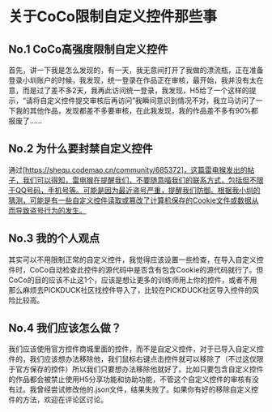 # 关于CoCo限制自定义控件那些事
## No.1 CoCo高强度限制自定义控件

首先，讲一下我是怎么发现的，有一天，我无意间打开了我做的漂流瓶，正在准备登录小圳账户的时候，我发现，统一登录在作品正在审核，最开始，我并没有太在意，而是过了差不多2天，我再此访问统一登录，我发现，H5给了一个这样的提示，“请将自定义控件提交审核后再访问”我瞬间意识到情况不对，我立马访问了一下我的其他作品，发现都差不多要审核，在此我发现，我的作品差不多有90%都报废了……

## No.2 为什么要封禁自定义控件


通过[https://shequ.codemao.cn/community/685372]，这篇雷电猴发出的帖子，我们可以得知，雷电猴在提醒我们，不要随意喵我们的联系方式，包括但不限于QQ号码，手机号等。可能是因为最近盗号严重，提醒我们防御。根据我小圳的猜测，可能是有一些自定义控件读取或篡改了计算机保存的Cookie文件或数据从而导致盗号行为的发生。

## No.3 我的个人观点

其实可以不用限制正常的自定义控件，我觉得应该设置一些检查，在导入自定义控件时，CoCo自动检查此控件的源代码中是否含有包含Cookie的源代码就行了。但CoCo的目的应该不止这1个，应该是想让更多的训练师用上你的控件，或者不用那么麻烦去PICKDUCK社区找控件导入了，比较在PICKDUCK社区导入控件的风险比较高。

## No.4 我们应该怎么做？

我们应该使用官方控件商城里面的控件，而不是自定义控件，对于已导入自定义控件的，我们应该想办法移除他，我们鼠标右键点击控件就可以移除了（不过这仅限于官方保存的控件）所以我们只要想办法移除他就好了。比如只要包含自定义控件的作品都会被禁止使用H5分享功能和协助功能，不管这个自定义控件的审核有没有过。我曾经尝试修改他的.json文件，结果失败了。如果你有好的移除自定义控件的方法，欢迎在评论区讨论。 